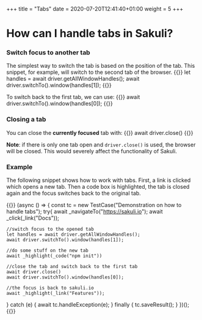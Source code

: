 +++
title = "Tabs"
date =  2020-07-20T12:41:40+01:00
weight = 5
+++

# How can I handle tabs in Sakuli?

### Switch focus to another tab

The simplest way to switch the tab is based on the position of the tab. This snippet, for example, will switch to the second tab of the browser.
{{<highlight javascript>}}
let handles = await driver.getAllWindowHandles();
await driver.switchTo().window(handles[1]);
{{</highlight>}}

To switch back to the first tab, we can use:
{{<highlight javascript>}}
await driver.switchTo().window(handles[0]);
{{</highlight>}}


### Closing a tab

You can close the **currently focused** tab with:
{{<highlight javascript>}}
await driver.close()
{{</highlight>}}

**Note**: if there is only one tab open and `driver.close()` is used, the browser will be closed. This would severely affect the functionality of Sakuli.


### Example

The following snippet shows how to work with tabs. First, a link is clicked which opens a new tab.
Then a code box is highlighted, the tab is closed again and the focus switches back to the original tab.

{{<highlight javascript>}}
(async () => {
  const tc = new TestCase("Demonstration on how to handle tabs");
  try{
    await _navigateTo("https://sakuli.io");
    await _click(_link("Docs"));

    //switch focus to the opened tab
    let handles = await driver.getAllWindowHandles();
    await driver.switchTo().window(handles[1]);

    //do some stuff on the new tab
    await _highlight(_code("npm init"))

    //close the tab and switch back to the first tab
    await driver.close()
    await driver.switchTo().window(handles[0]);

    //the focus is back to sakuli.io
    await _highlight(_link("Features"));
  } catch (e) {
    await tc.handleException(e);
  } finally {
    tc.saveResult();
  }
})();
{{</highlight>}}

